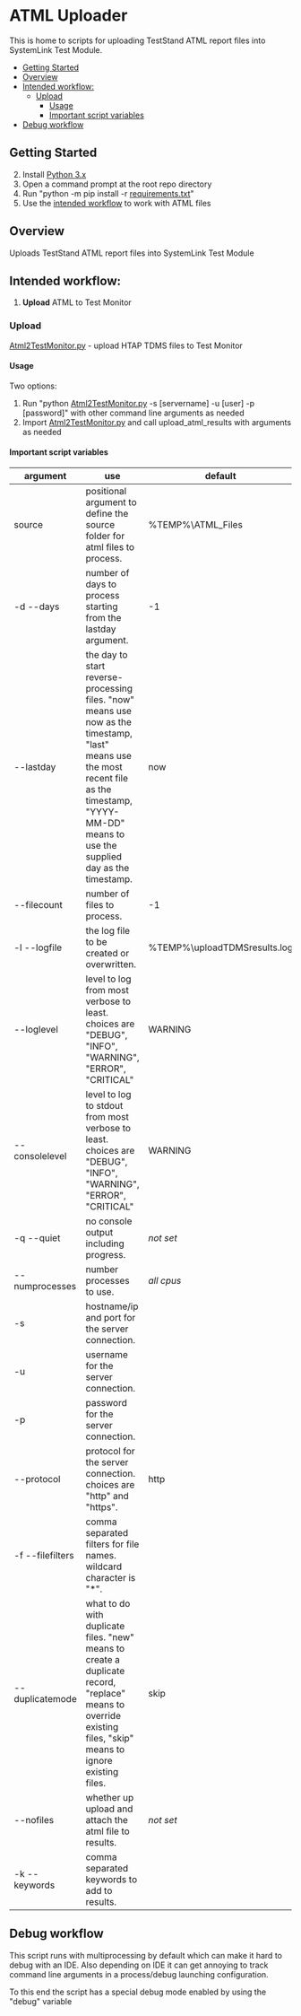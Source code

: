 # ATML Uploader <!-- omit in toc -->
This is home to scripts for uploading TestStand ATML report files into SystemLink Test Module.

- [Getting Started](#getting-started)
- [Overview](#overview)
- [Intended workflow:](#intended-workflow)
  - [Upload](#upload)
    - [Usage](#usage)
    - [Important script variables](#important-script-variables)
- [Debug workflow](#debug-workflow)

## Getting Started
2. Install [Python 3.x](https://www.python.org/ftp/python/3.7.1/python-3.7.1-amd64.exe)
3. Open a command prompt at the root repo directory
4. Run "python -m pip install -r [requirements.txt](requirements.txt)"
5. Use the [intended workflow](#intended-workflow) to work with ATML files

## Overview
Uploads TestStand ATML report files into SystemLink Test Module

## Intended workflow:
1. **Upload** ATML to Test Monitor

### Upload
[Atml2TestMonitor.py](Atml2TestMonitor.py) - upload HTAP TDMS files to Test Monitor

#### Usage
Two options:
1. Run "python [Atml2TestMonitor.py](Atml2TestMonitor.py) -s [servername] -u [user] -p [password]" with other command line arguments as needed
2. Import [Atml2TestMonitor.py](Atml2TestMonitor.py) and call upload_atml_results with arguments as needed

#### Important script variables
| argument | use | default |
| - | - | - |
| source | positional argument to define the source folder for atml files to process. | %TEMP%\ATML_Files |
| -d --days | number of days to process starting from the lastday argument. | -1 |
| --lastday | the day to start reverse-processing files. "now" means use now as the timestamp, "last" means use the most recent file as the timestamp, "YYYY-MM-DD" means to use the supplied day as the timestamp. | now |
| --filecount | number of files to process. | -1 |
| -l --logfile | the log file to be created or overwritten. | %TEMP%\uploadTDMSresults.log |
| --loglevel | level to log from most verbose to least. choices are "DEBUG", "INFO", "WARNING", "ERROR", "CRITICAL" | WARNING |
| --consolelevel | level to log to stdout from most verbose to least. choices are "DEBUG", "INFO", "WARNING", "ERROR", "CRITICAL" | WARNING |
| -q --quiet | no console output including progress. | _not set_ |
| --numprocesses | number processes to use. | _all cpus_ |
| -s | hostname/ip and port for the server connection. | |
| -u | username for the server connection. | |
| -p | password for the server connection. | |
| --protocol | protocol for the server connection. choices are "http" and "https". | http |
| -f --filefilters | comma separated filters for file names. wildcard character is "*". | |
| --duplicatemode | what to do with duplicate files. "new" means to create a duplicate record, "replace" means to override existing files, "skip" means to ignore existing files. | skip |
| --nofiles | whether up upload and attach the atml file to results. | _not set_|
| -k --keywords | comma separated keywords to add to results. | |

## Debug workflow
This script runs with multiprocessing by default which can make it hard to debug with an IDE. Also depending on IDE it can get annoying to track command line arguments in a process/debug launching configuration. 

To this end the script has a special debug mode enabled by using the "debug" variable

